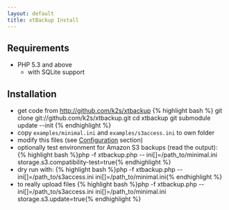 ```yaml
---
layout: default
title: xtBackup Install
---
```

Requirements
------------

* PHP 5.3 and above
  * with SQLite support

Installation
------------

* get code from <http://github.com/k2s/xtbackup>
{% highlight bash %}
git clone git://github.com/k2s/xtbackup.git
cd xtbackup
git submodule update --init
{% endhighlight %}
* copy `examples/minimal.ini` and `examples/s3access.ini` to own folder
* modify this files (see [Configuration](configuration.html) section)
* optionally test environment for Amazon S3 backups (read the output):
{% highlight bash %}php -f xtbackup.php -- ini[]=/path_to/minimal.ini storage.s3.compatibility-test=true{% endhighlight %}
* dry run with:
{% highlight bash %}php -f xtbackup.php -- ini[]=/path_to/s3access.ini ini[]=/path_to/minimal.ini{% endhighlight %}
* to really upload files
{% highlight bash %}php -f xtbackup.php -- ini[]=/path_to/s3access.ini ini[]=/path_to/minimal.ini storage.s3.update=true{% endhighlight %}
